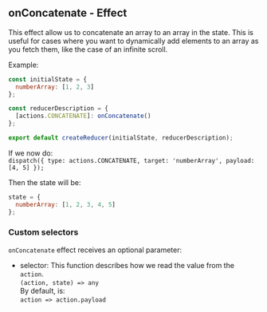 ## onConcatenate - Effect

This effect allow us to concatenate an array to an array in the state. This is useful for cases where you want to dynamically add elements to an array as you fetch them, like the case of an infinite scroll.

Example:

```js
const initialState = {
  numberArray: [1, 2, 3]
};

const reducerDescription = {
  [actions.CONCATENATE]: onConcatenate()
};

export default createReducer(initialState, reducerDescription);
```

If we now do:  
`dispatch({ type: actions.CONCATENATE, target: 'numberArray', payload: [4, 5] });`

Then the state will be:

```js
state = {
  numberArray: [1, 2, 3, 4, 5]
};
```

### Custom selectors

`onConcatenate` effect receives an optional parameter:

- selector: This function describes how we read the value from the `action`.  
  `(action, state) => any`  
  By default, is:  
  `action => action.payload`
